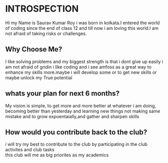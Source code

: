 
# INTROSPECTION
Hi my Name is Saurav Kumar Roy i was born in kolkata.I entered the world of coding since the end of class 12 and till now i am loving this world.I am not afraid of taking risks or challenges.

## Why Choose Me?
I like solving problems and my biggest strength is that i dont give up easily i am not afraid of gridin  i like coding and i see amfoss as a great way to enhance my skills more.maybe i will  develop some or to get new skills or maybe unlock my True potential
  
## whats your plan for next 6 months?
My vision is simple, to get more and more better at whatever i am doing, becoming better than yesterday 
and learning new things not making same mistake and to grow expoentaially,and gather and sharpen skills

##  How would you contribute back to the club?
 i will try my best to contribute to the club by participating in the club activites and club tasks <br> this club will me as big priorites as my academics


